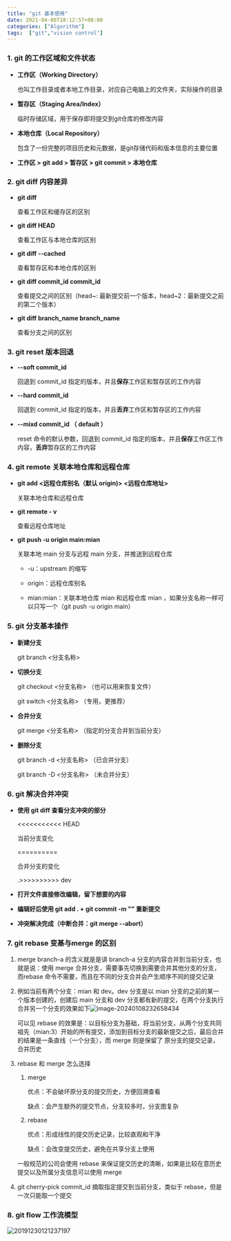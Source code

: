```yaml
---
title: "git 基本使用"
date: 2021-04-06T18:12:57+08:00
categories: ["Algorithm"]
tags:  ["git","vision control"]
---
```




### 1. git 的工作区域和文件状态

+ **工作区（Working Directory）**

  也叫工作目录或者本地工作目录，对应自己电脑上的文件夹，实际操作的目录 

+ **暂存区（Staging Area/Index）**

  临时存储区域，用于保存即将提交到git仓库的修改内容

+ **本地仓库（Local Repository）**

  包含了一份完整的项目历史和元数据，是git存储代码和版本信息的主要位置

+ **工作区   >   git add   >   暂存区   >   git commit  >  本地仓库**



### 2. git diff 内容差异

+ **git diff** 

  查看工作区和缓存区的区别

+ **git diff HEAD** 

  查看工作区与本地仓库的区别

+ **git diff --cached** 

  查看暂存区和本地仓库的区别

+ **git diff  commit_id  commit_id** 

  查看提交之间的区别（head~: 最新提交前一个版本，head~2：最新提交之前的第二个版本）

+ **git diff  branch_name  branch_name**  

  查看分支之间的区别



### 3. git reset 版本回退

+ **--soft  commit_id**

  回退到 commit_id 指定的版本，并且**保存**工作区和暂存区的工作内容

+ **--hard  commit_id**

  回退到 commit_id 指定的版本，并且**丢弃**工作区和暂存区的工作内容

+ **--mixd  commit_id （ default ）**

  reset 命令的默认参数，回退到 commit_id 指定的版本，并且**保存**工作区工作内容，**丢弃**暂存区的工作内容 



### 4. git remote 关联本地仓库和远程仓库

+ **git add <远程仓库别名（默认 origin)>  <远程仓库地址>**

  关联本地仓库和远程仓库

+ **git remote - v**

  查看远程仓库地址

+ **git push -u origin main:mian**

  关联本地 main 分支与远程 main 分支，并推送到远程仓库

  + -u：upstream 的缩写
  + origin：远程仓库别名

  + mian:mian：关联本地仓库 mian 和远程仓库 mian ，如果分支名称一样可以只写一个（git push -u origin main）



### 5. git 分支基本操作

+ **新建分支**

  git branch <分支名称>

+ **切换分支**

  git checkout <分支名称>  （也可以用来恢复文件）

  git switch <分支名称> （专用，更推荐）

+ **合并分支**

  git merge <分支名称>  （指定的分支合并到当前分支）

+ **删除分支**

  git branch -d <分支名称>  （已合并分支）

  git branch -D <分支名称>  （未合并分支）



### 6. git 解决合并冲突

+ **使用 git diff 查看分支冲突的部分**

  <<<<<<<<<<< HEAD

  当前分支变化

  ==========

  合并分支的变化

  .>>>>>>>>>> dev

+ **打开文件直接修改编辑，留下想要的内容**

+ **编辑好后使用 git add . + git commit -m "" 重新提交**

+ **冲突解决完成（中断合并：git merge --abort）**



### 7. git rebase 变基与merge 的区别

1. merge branch-a 的含义就是是讲 branch-a 分支的内容合并到当前分支，也就是说：使用 merge 合并分支，需要事先切换到需要合并其他分支的分支，而rebase 命令不需要，而且在不同的分支合并会产生顺序不同的提交记录

2. 例如当前有两个分支：mian 和 dev。dev 分支是以   mian 分支的之前的某一个版本创建的，创建后 main  分支和 dev 分支都有新的提交，在两个分支执行合并另一个分支的效果如下![image-20240108232658434](https://cloud.compassak.top/s/8e5JKBJtbLd5E65/preview)

   可以见 rebase 的效果是：以目标分支为基础，将当前分支，从两个分支共同祖先（mian:3）开始的所有提交，添加到目标分支的最新提交之后，最后合并的结果是一条直线（一个分支），而 merge 则是保留了 原分支的提交记录，合并历史

3. rebase 和 merge 怎么选择

   1. merge

      优点：不会破坏原分支的提交历史，方便回溯查看

      缺点：会产生额外的提交节点，分支较多时，分支图复杂

   2. rebase

      优点：形成线性的提交历史记录，比较直观和干净

      缺点：会改变提交历史，避免在共享分支上使用

   一般规范的公司会使用 rebase 来保证提交历史的清晰，如果是比较在意历史提交以及所属分支信息可以使用 merge

4. git cherry-pick commit_id 摘取指定提交到当前分支，类似于 rebase，但是一次只能取一个提交



### 8. git flow 工作流模型

![20191230121237197](https://cloud.compassak.top/s/AybCJZ5DKRMb4DM/preview)